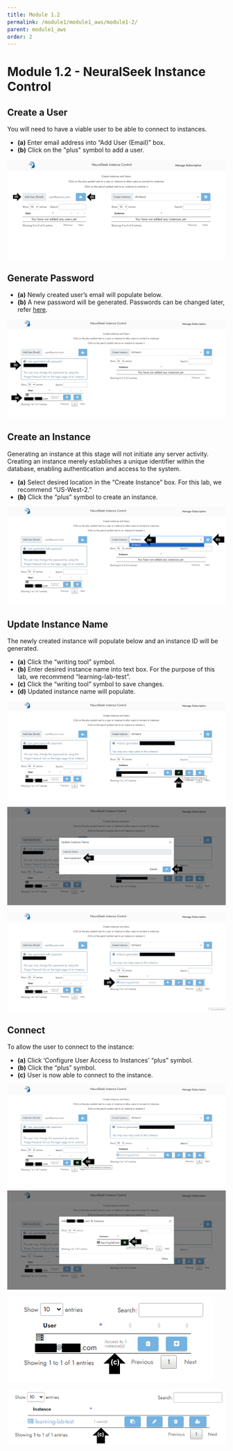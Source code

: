 ```yaml
---
title: Module 1.2
permalink: /module1/module1_aws/module1-2/
parent: module1_aws
order: 2
---
```


# Module 1.2 - NeuralSeek Instance Control

## Create a User
You will need to have a viable user to be able to connect to instances.
- **(a)** Enter email address into “Add User (Email)” box. 
- **(b)** Click on the "plus" symbol to add a user.

![image1.2.1](images/image1.2.1.png)

## Generate Password
- **(a)** Newly created user’s email will populate below.
- **(b)** A new password will be generated. Passwords can be changed later, refer [here](module1_aws/module1-3.md).

![image1.2.2](images/image1.2.2.png)

## Create an Instance
Generating an instance at this stage will not initiate any server activity. Creating an instance merely establishes a unique identifier within the database, enabling authentication and access to the system.
- **(a)** Select desired location in the “Create Instance” box. For this lab, we recommend “US-West-2.”
- **(b)** Click the “plus” symbol to create an instance.
  
![image1.2.3](images/image1.2.3.png)

## Update Instance Name
The newly created instance will populate below and an instance ID will be generated.
- **(a)** Click the “writing tool” symbol.
- **(b)** Enter desired instance name into text box. For the purpose of this lab, we recommend “learning-lab-test”. 
- **(c)** Click the “writing tool” symbol to save changes. 
- **(d)** Updated instance name will populate. 
  
![image1.2.4](images/image1.2.4.png)

![image1.2.5](images/image1.2.5.png)

![image1.2.6](images/image1.2.6.png)

## Connect
To allow the user to connect to the instance:
- **(a)** Click ‘Configure User Access to Instances’ “plus” symbol.
- **(b)** Click the “plus” symbol.
- **(c)** User is now able to connect to the instance.
  
![image1.2.7](images/image1.2.7.png)

![image1.2.8](images/image1.2.8.png)

![image1.2.9](images/image1.2.9.png)

![image1.2.10](images/image1.2.10.png)

